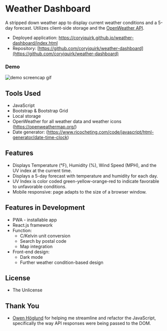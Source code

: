 # Weather Dashboard
A stripped down weather app to display current weather conditions and a 5-day forecast. Utilizes client-side storage and the [OpenWeather API](https://openweathermap.org/).

* Deployed application: https://coryjquirk.github.io/weather-dashboard/index.html
* Repository: [https://github.com/coryjquirk/weather-dashboard](https://github.com/coryjquirk/weather-dashboard)
### Demo
<img src="https://coryjquirk.github.io/weather-dashboard/weatherdashboard.gif" alt="demo screencap gif">

## Tools Used
* JavaScript
* Bootstrap & Bootstrap Grid
* Local storage
* OpenWeather for all weather data and weather icons (https://openweathermap.org/)
* Date generator: (https://www.ricocheting.com/code/javascript/html-generator/date-time-clock)

## Features
* Displays Temperature (°F), Humidity (%), Wind Speed (MPH), and the UV index at the current time.
* Displays a 5-day forecast with temperature and humidity for each day.
* UV Index is color coded green-yellow-orange-red to indicate favorable to unfavorable conditions.
* Mobile responsive: page adapts to the size of a browser window.

## Features in Development
* PWA - installable app
* React.js framework
* Function:
  * C/Kelvin unit conversion
  * Search by postal code
  * Map integration
* Front-end design:
  * Dark mode
  * Further weather condition-based design 

## License
* The Unlicense

## Thank You
* [Owen Höglund](https://github.com/Othedough) for helping me streamline and refactor the JavaScript, specifically the way API responses were being passed to the DOM.
